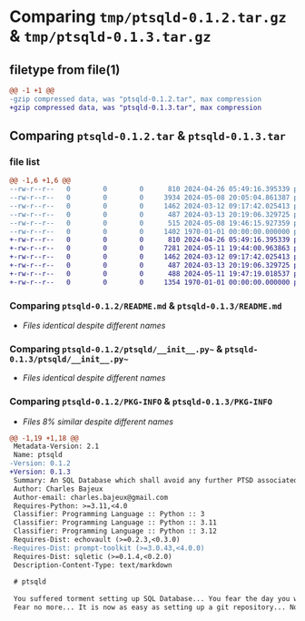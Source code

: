 # Comparing `tmp/ptsqld-0.1.2.tar.gz` & `tmp/ptsqld-0.1.3.tar.gz`

## filetype from file(1)

```diff
@@ -1 +1 @@
-gzip compressed data, was "ptsqld-0.1.2.tar", max compression
+gzip compressed data, was "ptsqld-0.1.3.tar", max compression
```

## Comparing `ptsqld-0.1.2.tar` & `ptsqld-0.1.3.tar`

### file list

```diff
@@ -1,6 +1,6 @@
--rw-r--r--   0        0        0      810 2024-04-26 05:49:16.395339 ptsqld-0.1.2/README.md
--rw-r--r--   0        0        0     3934 2024-05-08 20:05:04.861387 ptsqld-0.1.2/ptsqld/__init__.py
--rw-r--r--   0        0        0     1462 2024-03-12 09:17:42.025413 ptsqld-0.1.2/ptsqld/__init__.py~
--rw-r--r--   0        0        0      487 2024-03-13 20:19:06.329725 ptsqld-0.1.2/ptsqld/__main__.py~
--rw-r--r--   0        0        0      515 2024-05-08 19:46:15.927359 ptsqld-0.1.2/pyproject.toml
--rw-r--r--   0        0        0     1402 1970-01-01 00:00:00.000000 ptsqld-0.1.2/PKG-INFO
+-rw-r--r--   0        0        0      810 2024-04-26 05:49:16.395339 ptsqld-0.1.3/README.md
+-rw-r--r--   0        0        0     7281 2024-05-11 19:44:00.963863 ptsqld-0.1.3/ptsqld/__init__.py
+-rw-r--r--   0        0        0     1462 2024-03-12 09:17:42.025413 ptsqld-0.1.3/ptsqld/__init__.py~
+-rw-r--r--   0        0        0      487 2024-03-13 20:19:06.329725 ptsqld-0.1.3/ptsqld/__main__.py~
+-rw-r--r--   0        0        0      488 2024-05-11 19:47:19.018537 ptsqld-0.1.3/pyproject.toml
+-rw-r--r--   0        0        0     1354 1970-01-01 00:00:00.000000 ptsqld-0.1.3/PKG-INFO
```

### Comparing `ptsqld-0.1.2/README.md` & `ptsqld-0.1.3/README.md`

 * *Files identical despite different names*

### Comparing `ptsqld-0.1.2/ptsqld/__init__.py~` & `ptsqld-0.1.3/ptsqld/__init__.py~`

 * *Files identical despite different names*

### Comparing `ptsqld-0.1.2/PKG-INFO` & `ptsqld-0.1.3/PKG-INFO`

 * *Files 8% similar despite different names*

```diff
@@ -1,19 +1,18 @@
 Metadata-Version: 2.1
 Name: ptsqld
-Version: 0.1.2
+Version: 0.1.3
 Summary: An SQL Database which shall avoid any further PTSD associated to other SQL Database setup (understand flexible, simple)
 Author: Charles Bajeux
 Author-email: charles.bajeux@gmail.com
 Requires-Python: >=3.11,<4.0
 Classifier: Programming Language :: Python :: 3
 Classifier: Programming Language :: Python :: 3.11
 Classifier: Programming Language :: Python :: 3.12
 Requires-Dist: echovault (>=0.2.3,<0.3.0)
-Requires-Dist: prompt-toolkit (>=3.0.43,<4.0.0)
 Requires-Dist: sqletic (>=0.1.4,<0.2.0)
 Description-Content-Type: text/markdown
 
 # ptsqld
 
 You suffered torment setting up SQL Database... You fear the day you will have to setup storage connect it to an engine ... maintain it...
 Fear no more... It is now as easy as setting up a git repository... No daemon server required everything is now decentralized ... distributes...
```

